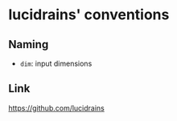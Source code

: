 # lucidrains' conventions

## Naming

- `dim`: input dimensions


## Link
https://github.com/lucidrains
